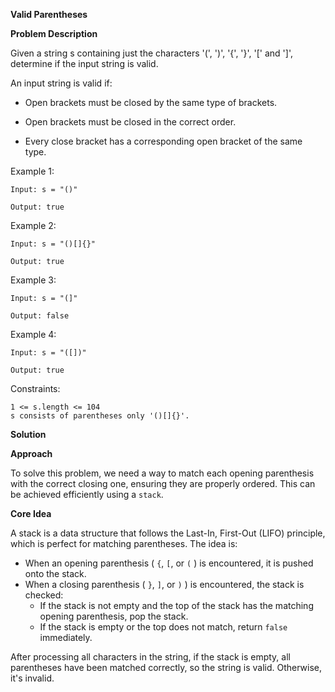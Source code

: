 **Valid Parentheses**

**Problem Description**

Given a string s containing just the characters '(', ')', '{', '}', '[' and ']', determine if the input string is valid.

An input string is valid if:

- Open brackets must be closed by the same type of brackets.

- Open brackets must be closed in the correct order.

- Every close bracket has a corresponding open bracket of the same type.

Example 1:

    Input: s = "()"

    Output: true

Example 2:

    Input: s = "()[]{}"

    Output: true

Example 3:

    Input: s = "(]"

    Output: false

Example 4:

    Input: s = "([])"

    Output: true

Constraints:

    1 <= s.length <= 104
    s consists of parentheses only '()[]{}'.


**Solution**

**Approach**

To solve this problem, we need a way to match each opening parenthesis with the correct closing one, ensuring they are properly ordered. This can be achieved efficiently using a `stack`.

**Core Idea**

A stack is a data structure that follows the Last-In, First-Out (LIFO) principle, which is perfect for matching parentheses. The idea is:

- When an opening parenthesis ( `{`, `[`, or `(` ) is encountered, it is pushed onto the stack.
- When a closing parenthesis ( `}`, `]`, or `)` ) is encountered, the stack is checked:
    - If the stack is not empty and the top of the stack has the matching opening parenthesis, pop the stack.
    - If the stack is empty or the top does not match, return `false` immediately.

After processing all characters in the string, if the stack is empty, all parentheses have been matched correctly, so the string is valid. Otherwise, it's invalid.

